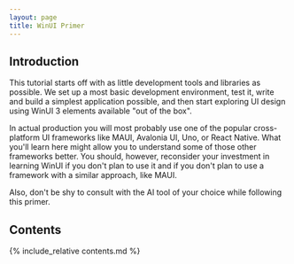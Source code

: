 ```yaml
---
layout: page
title: WinUI Primer
---
```


## Introduction

This tutorial starts off with as little development tools and libraries as possible. We set up a most basic development environment, test it, write and build a simplest application possible, and then start exploring UI design using WinUI 3 elements available "out of the box".

In actual production you will most probably use one of the popular cross-platform UI frameworks like MAUI, Avalonia UI, Uno, or React Native. What you'll learn here might allow you to understand some of those other frameworks better. You should, however, reconsider your investment in learning WinUI if you don't plan to use it and if you don't plan to use a framework with a similar approach, like MAUI.

Also, don't be shy to consult with the AI tool of your choice while following this primer.

## Contents

{% include_relative contents.md %}

